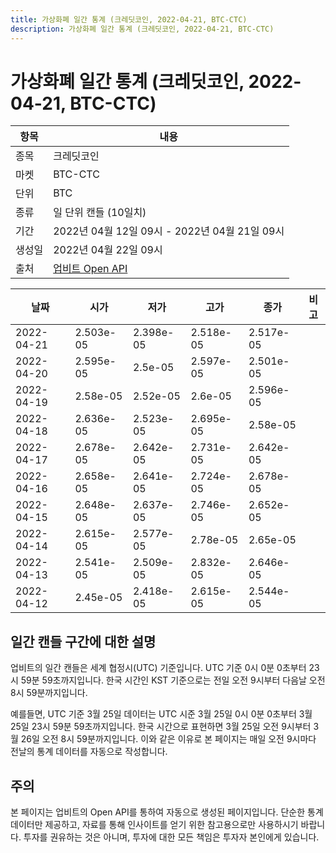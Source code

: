 ```yaml
---
title: 가상화폐 일간 통계 (크레딧코인, 2022-04-21, BTC-CTC)
description: 가상화폐 일간 통계 (크레딧코인, 2022-04-21, BTC-CTC)
---
```



가상화폐 일간 통계 (크레딧코인, 2022-04-21, BTC-CTC)
===

|항목|내용|
|--|--|
|종목|크레딧코인|
|마켓|BTC-CTC|
|단위|BTC|
|종류|일 단위 캔들 (10일치)|
|기간|2022년 04월 12일 09시 - 2022년 04월 21일 09시|
|생성일|2022년 04월 22일 09시|
|출처|[업비트 Open API](https://docs.upbit.com)|


|날짜|시가|저가|고가|종가|비고|
|--|--|--|--|--|--|
|2022-04-21|2.503e-05|2.398e-05|2.518e-05|2.517e-05|    |
|2022-04-20|2.595e-05|2.5e-05|2.597e-05|2.501e-05|    |
|2022-04-19|2.58e-05|2.52e-05|2.6e-05|2.596e-05|    |
|2022-04-18|2.636e-05|2.523e-05|2.695e-05|2.58e-05|    |
|2022-04-17|2.678e-05|2.642e-05|2.731e-05|2.642e-05|    |
|2022-04-16|2.658e-05|2.641e-05|2.724e-05|2.678e-05|    |
|2022-04-15|2.648e-05|2.637e-05|2.746e-05|2.652e-05|    |
|2022-04-14|2.615e-05|2.577e-05|2.78e-05|2.65e-05|    |
|2022-04-13|2.541e-05|2.509e-05|2.832e-05|2.646e-05|    |
|2022-04-12|2.45e-05|2.418e-05|2.615e-05|2.544e-05|    |


일간 캔들 구간에 대한 설명
---


업비트의 일간 캔들은 세계 협정시(UTC) 기준입니다. 
UTC 기준 0시 0분 0초부터 23시 59분 59초까지입니다. 
한국 시간인 KST 기준으로는 전일 오전 9시부터 다음날 오전 8시 59분까지입니다. 


예를들면, UTC 기준 3월 25일 데이터는 UTC 시준 3월 25일 0시 0분 0초부터 3월 25일 23시 59분 59초까지입니다. 
한국 시간으로 표현하면 3월 25일 오전 9시부터 3월 26일 오전 8시 59분까지입니다. 
이와 같은 이유로 본 페이지는 매일 오전 9시마다 전날의 통계 데이터를 자동으로 작성합니다. 


주의
---


본 페이지는 업비트의 Open API를 통하여 자동으로 생성된 페이지입니다. 
단순한 통계 데이터만 제공하고, 자료를 통해 인사이트를 얻기 위한 참고용으로만 사용하시기 바랍니다. 
투자를 권유하는 것은 아니며, 투자에 대한 모든 책임은 투자자 본인에게 있습니다. 
